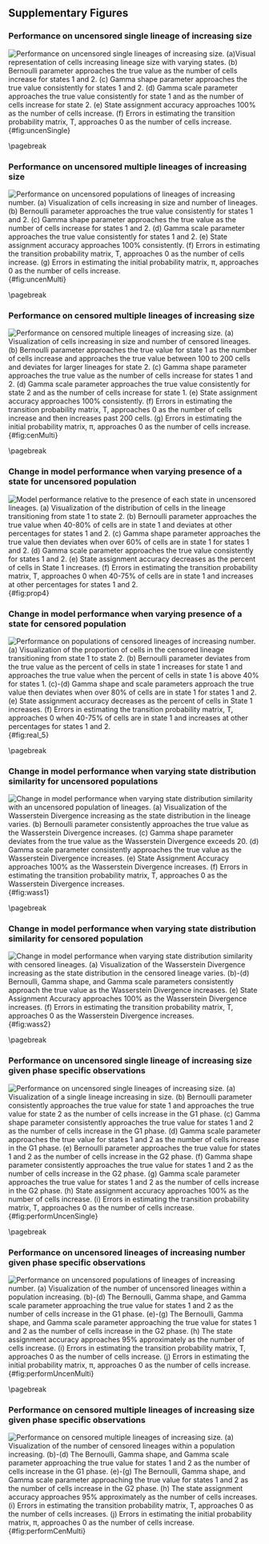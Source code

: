 ## Supplementary Figures

<!-- (Supp. Figure 1) -->
### Performance on uncensored single lineage of increasing size

![**Performance on uncensored single lineages of increasing size.** (a)Visual representation of cells increasing lineage size with varying states. (b) Bernoulli parameter approaches the true value as the number of cells increase for states 1 and 2. (c) Gamma shape parameter approaches the true value consistently for states 1 and 2. (d) Gamma scale parameter approaches the true value consistently for state 1 and as the number of cells increase for state 2. (e) State assignment accuracy approaches 100% as the number of cells increase. (f) Errors in estimating the transition probability matrix, T, approaches 0 as the number of cells increase.](./output/figureS01.svg){#fig:uncenSingle}

\pagebreak

<!-- (Supp. Figure 2) -->
### Performance on uncensored multiple lineages of increasing size

![**Performance on uncensored populations of lineages of increasing number.** (a) Visualization of cells increasing in size and number of lineages. (b) Bernoulli parameter approaches the true value consistently for states 1 and 2. (c) Gamma shape parameter approaches the true value as the number of cells increase for states 1 and 2. (d) Gamma scale parameter approaches the true value consistently for states 1 and 2. (e) State assignment accuracy approaches 100% consistently. (f) Errors in estimating the transition probability matrix, T, approaches 0 as the number of cells increase. (g) Errors in estimating the initial probability matrix, π, approaches 0 as the number of cells increase.](./output/figureS02.svg){#fig:uncenMulti}

\pagebreak

<!-- (Supp. Figure 3) -->
### Performance on censored multiple lineages of increasing size

![**Performance on censored multiple lineages of increasing size.** (a) Visualization of cells increasing in size and number of censored lineages. (b) Bernoulli parameter approaches the true value for state 1 as the number of cells increase and approaches the true value between 100 to 200 cells and deviates for larger lineages for state 2. (c) Gamma shape parameter approaches the true value as the number of cells increase for states 1 and 2. (d) Gamma scale parameter approaches the true value consistently for state 2 and as the number of cells increase for state 1. (e) State assignment accuracy approaches 100% consistently. (f) Errors in estimating the transition probability matrix, T, approaches 0 as the number of cells increase and then increases past 200 cells. (g) Errors in estimating the initial probability matrix, π, approaches 0 as the number of cells increase.](./output/figureS03.svg){#fig:cenMulti}

\pagebreak

<!-- # (Supp. Figure 4) -->
### Change in model performance when varying presence of a state for uncensored population

![**Model performance relative to the presence of each state in uncensored lineages.** (a) Visualization of the distribution of cells in the lineage transitioning from state 1 to state 2. (b) Bernoulli parameter approaches the true value when 40-80% of cells are in state 1 and deviates at other percentages for states 1 and 2. (c) Gamma shape parameter approaches the true value then deviates when over 60% of cells are in state 1 for states 1 and 2. (d) Gamma scale parameter approaches the true value consistently for states 1 and 2. (e) State assignment accuracy decreases as the percent of cells in State 1 increases. (f) Errors in estimating the transition probability matrix, T, approaches 0 when 40-75% of cells are in state 1 and increases at other percentages for states 1 and 2.](./output/figureS04.svg){#fig:prop4}

<!-- (Supp. Figure 5) -->
### Change in model performance when varying presence of a state for censored population 

![**Performance on populations of censored lineages of increasing number.** (a) Visualization of the proportion of cells in the censored lineage transitioning from state 1 to state 2. (b) Bernoulli parameter deviates from the true value as the percent of cells in state 1 increases for state 1 and approaches the true value when the percent of cells in state 1 is above 40% for states 1. (c)-(d) Gamma shape and scale parameters approach the true value then deviates when over 80% of cells are in state 1 for states 1 and 2. (e) State assignment accuracy decreases as the percent of cells in State 1 increases. (f) Errors in estimating the transition probability matrix, T, approaches 0 when 40-75% of cells are in state 1 and increases at other percentages for states 1 and 2.](./output/figureS05.svg){#fig:real_5}

\pagebreak

<!-- (Supp. Figure 6) -->
### Change in model performance when varying state distribution similarity for uncensored populations

![**Change in model performance when varying state distribution similarity with an uncensored population of lineages.** (a) Visualization of the Wasserstein Divergence increasing as the state distribution in the lineage varies. (b) Bernoulli parameter consistently approaches the true value as the Wasserstein Divergence increases. (c) Gamma shape parameter deviates from the true value as the Wasserstein Divergence exceeds 20. (d) Gamma scale parameter consistently approaches the true value as the Wasserstein Divergence increases. (e) State Assignment Accuracy approaches 100% as the Wasserstein Divergence increases. (f) Errors in estimating the transition probability matrix, T, approaches 0 as the Wasserstein Divergence increases.](./output/figureS06.svg){#fig:wass1}

\pagebreak

<!-- (Supp. Figure 7) -->
### Change in model performance when varying state distribution similarity for censored population

![**Change in model performance when varying state distribution similarity with censored lineages.** (a) Visualization of the Wasserstein Divergence increasing as the state distribution in the censored lineage varies. (b)-(d) Bernoulli, Gamma shape, and Gamma scale parameters consistently approach the true value as the Wasserstein Divergence increases. (e) State Assignment Accuracy approaches 100% as the Wasserstein Divergence increases. (f) Errors in estimating the transition probability matrix, T, approaches 0 as the Wasserstein Divergence increases.](./output/figureS07.svg){#fig:wass2}

\pagebreak

<!-- (Supp. Figure 8) -->
### Performance on uncensored single lineage of increasing size given phase specific observations

![**Performance on uncensored single lineages of increasing size.** (a) Visualization of a single lineage increasing in size. (b) Bernoulli parameter consistently approaches the true value for state 1 and approaches the true value for state 2 as the number of cells increase in the G1 phase. (c) Gamma shape parameter consistently approaches the true value for states 1 and 2 as the number of cells increase in the G1 phase. (d) Gamma scale parameter approaches the true value for states 1 and 2 as the number of cells increase in the G1 phase. (e) Bernoulli parameter approaches the true value for states 1 and 2 as the number of cells increase in the G2 phase. (f) Gamma shape parameter consistently approaches the true value for states 1 and 2 as the number of cells increase in the G2 phase. (g) Gamma scale parameter approaches the true value for states 1 and 2 as the number of cells increase in the G2 phase. (h) State assignment accuracy approaches 100% as the number of cells increase. (i) Errors in estimating the transition probability matrix, T, approaches 0 as the number of cells increase.](./output/figureS08.svg){#fig:performUncenSingle}

\pagebreak

<!-- (Supp. Figure 9) -->
### Performance on uncensored lineages of increasing number given phase specific observations

![**Performance on uncensored populations of lineages of increasing number.** (a) Visualization of the number of uncensored lineages within a population increasing. (b)-(d) The Bernoulli, Gamma shape, and Gamma scale parameter approaching the true value for states 1 and 2 as the number of cells increase in the G1 phase. (e)-(g) The Bernoulli, Gamma shape, and Gamma scale parameter approaching the true value for states 1 and 2 as the number of cells increase in the G2 phase. (h) The state assignment accuracy approaches 95% approximately as the number of cells increase. (i) Errors in estimating the transition probability matrix, T, approaches 0 as the number of cells increase. (j) Errors in estimating the initial probability matrix, π, approaches 0 as the number of cells increase.](./output/figureS09.svg){#fig:performUncenMulti}

\pagebreak

<!-- (Supp. Figure10) -->
### Performance on censored multiple lineages of increasing size given phase specific observations

![**Performance on censored multiple lineages of increasing size.** (a) Visualization of the number of censored lineages within a population increasing. (b)-(d) The Bernoulli, Gamma shape, and Gamma scale parameter approaching the true value for states 1 and 2 as the number of cells increase in the G1 phase. (e)-(g) The Bernoulli, Gamma shape, and Gamma scale parameter approaching the true value for states 1 and 2 as the number of cells increase in the G2 phase. (h) The state assignment accuracy approaches 95% approximately as the number of cells increases. (i) Errors in estimating the transition probability matrix, T, approaches 0 as the number of cells increases. (j) Errors in estimating the initial probability matrix, π, approaches 0 as the number of cells increase.](./output/figureS10.svg){#fig:performCenMulti}
